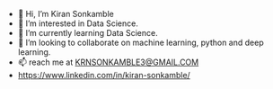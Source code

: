- 👋 Hi, I’m Kiran Sonkamble
- 👀 I’m interested in Data Science.
- 🌱 I’m currently learning Data Science.
- 💞️ I’m looking to collaborate on machine learning, python and deep learning.
- 📫 reach me at KRNSONKAMBLE3@GMAIL.COM 
- https://www.linkedin.com/in/kiran-sonkamble/

<!---
KiranSonkamble/KiranSonkamble is a ✨ special ✨ repository because its `README.md` (this file) appears on your GitHub profile.
You can click the Preview link to take a look at your changes.
--->
